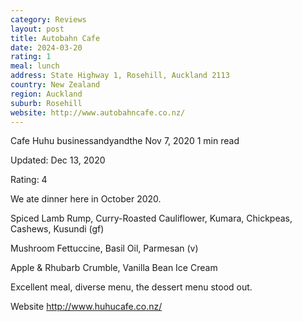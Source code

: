 ```yaml
---
category: Reviews
layout: post
title: Autobahn Cafe
date: 2024-03-20
rating: 1
meal: lunch
address: State Highway 1, Rosehill, Auckland 2113
country: New Zealand
region: Auckland
suburb: Rosehill
website: http://www.autobahncafe.co.nz/
---
```


Cafe Huhu
businessandyandthe
Nov 7, 2020
1 min read

Updated: Dec 13, 2020

Rating: 4

We ate dinner here in October 2020.

Spiced Lamb Rump, Curry-Roasted Cauliflower, Kumara, Chickpeas, Cashews, Kusundi (gf)

Mushroom Fettuccine, Basil Oil, Parmesan (v)

Apple & Rhubarb Crumble, Vanilla Bean Ice Cream

Excellent meal, diverse menu, the dessert menu stood out.

Website http://www.huhucafe.co.nz/